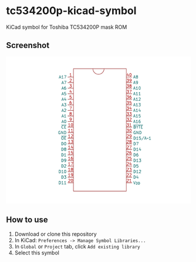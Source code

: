 # tc534200p-kicad-symbol
KiCad symbol for Toshiba TC534200P mask ROM 

## Screenshot
![TC534200P Symbol](screenshots/TC534200P.svg)

## How to use
1. Download or clone this repository
2. In KiCad: `Preferences -> Manage Symbol Libraries...`
3. In `Global` or `Project` tab, click `Add existing library`
4. Select this symbol
